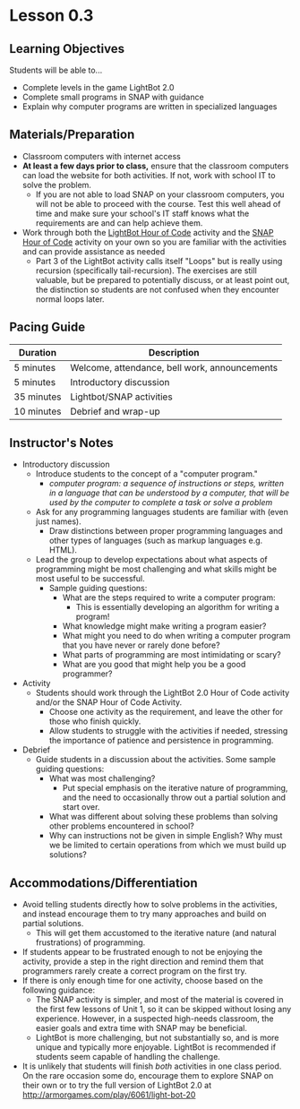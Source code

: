 # Lesson 0.3

## Learning Objectives
Students will be able to...
* Complete levels in the game LightBot 2.0
* Complete small programs in SNAP with guidance
* Explain why computer programs are written in specialized languages

## Materials/Preparation
* Classroom computers with internet access 
* **At least a few days prior to class,** ensure that the classroom computers can load the website for both activities.  If not, work with school IT to solve the problem.
    * If you are not able to load SNAP on your classroom computers, you will not be able to proceed with the course.  Test this well ahead of time and make sure your school's IT staff knows what the requirements are and can help achieve them.
* Work through both the [LightBot Hour of Code](http://lightbot.com/hocflash.html) activity and the [SNAP Hour of Code](http://snap.berkeley.edu/hoc/) activity on your own so you are familiar with the activities and can provide assistance as needed
  * Part 3 of the LightBot activity calls itself "Loops" but is really using recursion (specifically tail-recursion). The exercises are still valuable, but be prepared to potentially discuss, or at least point out, the distinction so students are not confused when they encounter normal loops later.


## Pacing Guide

| Duration | Description |
| -- | -- |
| 5 minutes | Welcome, attendance, bell work, announcements   |
| 5 minutes | Introductory discussion |
| 35 minutes | Lightbot/SNAP activities |
| 10 minutes | Debrief and wrap-up |


## Instructor's Notes

* Introductory discussion
  * Introduce students to the concept of a "computer program."
    * _computer program: a sequence of instructions or steps, written in a language that can be understood by a computer, that will be used by the computer to complete a task or solve a problem_
  * Ask for any programming languages students are familiar with (even just names).
    * Draw distinctions between proper programming languages and other types of languages (such as markup languages e.g. HTML).
  * Lead the group to develop expectations about what aspects of programming might be most challenging and what skills might be most useful to be successful.
    * Sample guiding questions:
        * What are the steps required to write a computer program:
            * This is essentially developing an algorithm for writing a program!
        * What knowledge might make writing a program easier?
        * What might you need to do when writing a computer program that you have never or rarely done before?
        * What parts of programming are most intimidating or scary?
        * What are you good that might help you be a good programmer?
* Activity
  * Students should work through the LightBot 2.0 Hour of Code activity and/or the SNAP Hour of Code Activity.
    * Choose one activity as the requirement, and leave the other for those who finish quickly.
    * Allow students to struggle with the activities if needed, stressing the importance of patience and persistence in programming.
* Debrief
  * Guide students in a discussion about the activities. Some sample guiding questions:
    * What was most challenging?
       * Put special emphasis on the iterative nature of programming, and the need to occasionally throw out a partial solution and start over.
    * What was different about solving these problems than solving other problems encountered in school?
    * Why can instructions not be given in simple English? Why must we be limited to certain operations from which we must build up solutions?

## Accommodations/Differentiation
* Avoid telling students directly how to solve problems in the activities, and instead encourage them to try many approaches and build on partial solutions.
  * This will get them accustomed to the iterative nature (and natural frustrations) of programming.
* If students appear to be frustrated enough to not be enjoying the activity, provide a step in the right direction and remind them that programmers rarely create a correct program on the first try.
* If there is only enough time for one activity, choose based on the following guidance:
    * The SNAP activity is simpler, and most of the material is covered in the first few lessons of Unit 1, so it can be skipped without losing any experience.  However, in a suspected high-needs classroom, the easier goals and extra time with SNAP may be beneficial.
    * LightBot is more challenging, but not substantially so, and is more unique and typically more enjoyable.  LightBot is recommended if students seem capable of handling the challenge.
* It is unlikely that students will finish _both_ activities in one class period.  On the rare occasion some do, encourage them to explore SNAP on their own or to try the full version of LightBot 2.0 at http://armorgames.com/play/6061/light-bot-20
